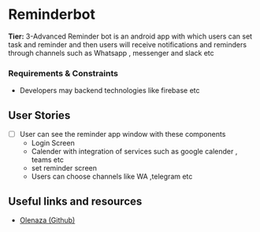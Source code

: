 # Reminderbot

**Tier:** 3-Advanced
Reminder bot is an android app with which users can set task and reminder and then users will receive notifications and reminders through channels such as Whatsapp , messenger and slack etc
### Requirements & Constraints

- Developers may backend technologies like firebase etc
## User Stories

-   [ ] User can see the reminder app window with these components
    - Login Screen
    - Calender with integration of services such as google calender , teams etc
    - set reminder screen
    - Users can choose channels like WA ,telegram etc 

## Useful links and resources

- [Olenaza (Github)](https://github.com/Olenaza/reminders-bot)
